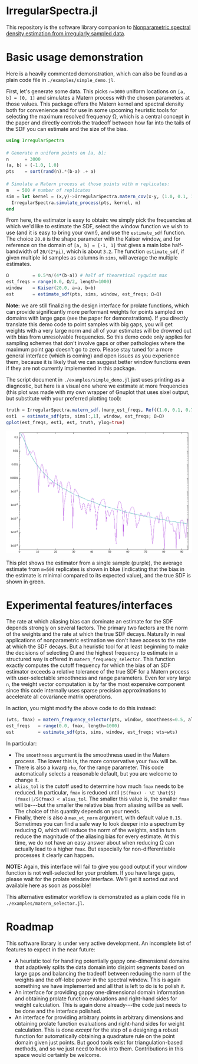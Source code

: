 
# IrregularSpectra.jl

This repository is the software library companion to [Nonparametric spectral
density estimation from irregularly sampled data](https://arxiv.org/abs/2503.00492).

# Basic usage demonstration

Here is a heavily commented demonstration, which can also be found as a plain
code file in `./examples/simple_demo.jl`.

First, let's generate some data. This picks `n=3000` uniform locations on `[a,
b] = [0, 1]` and simulates a Matern process with the chosen parameters at those
values. This package offers the Matern kernel and spectral density both for
convenience and for use in some upcoming heuristic tools for selecting the
maximum resolved frequency Ω, which is a central concept in the paper and
directly controls the tradeoff between how far into the tails of the SDF you can
estimate and the size of the bias.
```julia
using IrregularSpectra

# Generate n uniform points on [a, b]:
n      = 3000
(a, b) = (-1.0, 1.0)
pts    = sort(rand(n).*(b-a) .+ a)

# Simulate a Matern process at those points with m replicates:
m   = 500 # number of replicates
sim = let kernel = (x,y)->IrregularSpectra.matern_cov(x-y, (1.0, 0.1, 1.75))
  IrregularSpectra.simulate_process(pts, kernel, m)
end
```

From here, the estimator is easy to obtain: we simply pick the frequencies at
which we'd like to estimate the SDF, select the window function we wish to use
(and it is easy to bring your own!), and use the `estimate_sdf` function. The
choice `20.0` is the shape parameter with the Kaiser window, and for reference
on the domain of `[a, b] = [-1, 1]` that gives a main lobe half-bandwidth of
`20/(2*pi)`, which is about `3.2`. The function `estimate_sdf`, if given
multiple iid samples as columns in `sims`, will average the multiple estimates.
```julia
Ω         = 0.5*n/(4*(b-a)) # half of theoretical nyquist max
est_freqs = range(0.0, Ω/2, length=1000)
window    = Kaiser(20.0, a=a, b=b)
est       = estimate_sdf(pts, sims, window, est_freqs; Ω=Ω)
```
**Note:** we are still finalizing the design interface for prolate functions,
which can provide significantly more performant weights for points sampled on
domains with large gaps (see the paper for demonstrations). If you directly
translate this demo code to point samples with big gaps, you will get weights
with a very large norm and all of your estimates will be drowned out with bias
from unresolvable frequencies. So this demo code only applies for sampling
schemes that don't involve gaps or other pathologies where the maximum point gap
doesn't go to zero. Please stay tuned for a more general interface (which is
coming) and open issues as you experience them, because it is likely that we can
suggest better window functions even if they are not currently implemented in
this package.


The script document in `./examples/simple_demo.jl` just uses printing as a
diagnostic, but here is a visual one where we estimate at more frequencies (this
plot was made with my own wrapper of Gnuplot that uses sixel output, but
substitute with your preferred plotting tool):
```julia
truth = IrregularSpectra.matern_sdf.(many_est_freqs, Ref((1.0, 0.1, 0.75)))
est1  = estimate_sdf(pts, sims[:,1], window, est_freqs; Ω=Ω) 
gplot(est_freqs, est1, est, truth, ylog=true)
```

<p align="center">
    <img src="quicksixel_est_demo.png" alt="A sample estimator plot" width=600>
</p>

This plot shows the estimator from a single sample (purple), the average
estimate from `m=500` replicates is shown in blue (indicating that the bias in
the estimate is minimal compared to its expected value), and the true SDF is
shown in green.

# Experimental features/interfaces

The rate at which aliasing bias can dominate an estimate for the SDF depends
strongly on several factors. The primary two factors are the norm of the weights
and the rate at which the true SDF decays. Naturally in real applications of
nonparametric estimation we don't have access to the rate at which the SDF
decays. But a heuristic tool for at least beginning to make the decisions of
selecting Ω and the highest frequency to estimate in a structured way is offered
in `matern_frequency_selector`. This function exactly computes the cutoff
frequency for which the bias of an SDF estimator exceeds a relative tolerance of
the true SDF for a Matern process with user-selectable smoothness and range
parameters. Even for very large `n`, the weight vector computation is by far the
most expensive component since this code internally uses sparse precision
approximations to accelerate all covariance matrix operations.

In action, you might modify the above code to do this instead:
```julia
(wts, fmax) = matern_frequency_selector(pts, window, smoothness=0.5, alias_tol=0.1)
est_freqs   = range(0.0, fmax, length=1000)
est         = estimate_sdf(pts, sims, window, est_freqs; wts=wts)
```
In particular:
- The `smoothness` argument is the smoothness used in the Matern process. The
  lower this is, the more conservative your `fmax` will be.
- There is also a kwarg `rho`, for the range parameter. This code automatically
  selects a reasonable default, but you are welcome to change it.
- `alias_tol` is the cutoff used to determine how much `fmax` needs to be
  reduced. In particular, `fmax` is reduced until `|S(fmax) - \E
  \hat{S}(fmax)|/S(fmax) < alias_tol`. The smaller this value is, the smaller
  `fmax` will be---but the smaller the relative bias from aliasing will be as well.
  The choice of this quantity depends on your needs.
- Finally, there is also a `max_wt_norm` argument, with default value `0.15`.
  Sometimes you can find a safe way to look deeper into a spectrum by reducing
  Ω, which will reduce the norm of the weights, and in turn reduce the magnitude
  of the aliasing bias for every estimate. At this time, we do not have an easy
  answer about when reducing Ω can actually lead to a higher `fmax`. But
  especially for non-differentiable processes it clearly can happen.

**NOTE:** Again, this interface will fail to give you good output if your window
function is not well-selected for your problem. If you have large gaps, please
wait for the prolate window interface. We'll get it sorted out and available
here as soon as possible!

This alternative estimator workflow is demonstrated as a plain code file in
`./examples/matern_selector.jl`.


# Roadmap

This software library is under very active development. An incomplete list of
features to expect in the near future:

- A heuristic tool for handling potentially gappy one-dimensional domains that
  adaptively splits the data domain into disjoint segments based on large gaps
  and balancing the tradeoff between reducing the norm of the weights and the
  off-lobe power in the spectral window. This is again something we have
  implemented and all that is left to do is to polish it.
- An interface for providing gappy one-dimensional domain information and
  obtaining prolate function evaluations and right-hand sides for weight
  calculation. This is again done already---the code just needs to be done and
  the interface polished.
- An interface for providing arbitrary points in arbitrary dimensions and
  obtaining prolate function evaluations and right-hand sides for weight
  calculation. This is done _except_ for the step of a designing a robust function
  for automatically obtaining a quadrature rule on the point domain given just
  points. But good tools exist for triangulation-based methods, and so we just
  need to hook into them. Contributions in this space would certainly be welcome.

